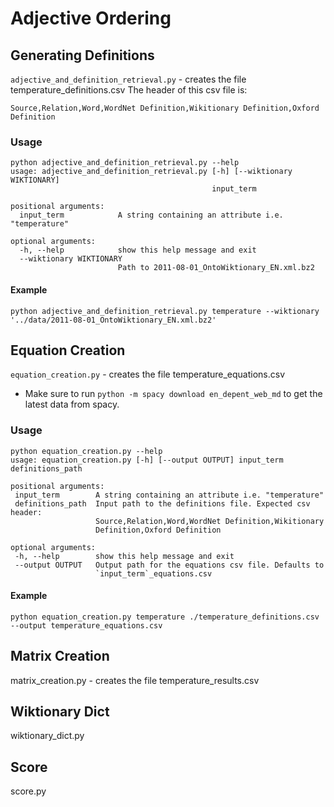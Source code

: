 # Adjective Ordering

## Generating Definitions

`adjective_and_definition_retrieval.py` - creates the file temperature_definitions.csv
The header of this csv file is:
```
Source,Relation,Word,WordNet Definition,Wikitionary Definition,Oxford Definition
```

### Usage
```
python adjective_and_definition_retrieval.py --help
usage: adjective_and_definition_retrieval.py [-h] [--wiktionary WIKTIONARY]
                                             input_term

positional arguments:
  input_term            A string containing an attribute i.e. "temperature"

optional arguments:
  -h, --help            show this help message and exit
  --wiktionary WIKTIONARY
                        Path to 2011-08-01_OntoWiktionary_EN.xml.bz2
```

#### Example
```                
python adjective_and_definition_retrieval.py temperature --wiktionary '../data/2011-08-01_OntoWiktionary_EN.xml.bz2'
```

## Equation Creation
`equation_creation.py` - creates the file temperature_equations.csv
  - Make sure to run `python -m spacy download en_depent_web_md` to get the latest data from spacy.

### Usage
```
python equation_creation.py --help
usage: equation_creation.py [-h] [--output OUTPUT] input_term definitions_path

positional arguments:
 input_term        A string containing an attribute i.e. "temperature"
 definitions_path  Input path to the definitions file. Expected csv header:
                   Source,Relation,Word,WordNet Definition,Wikitionary
                   Definition,Oxford Definition

optional arguments:
 -h, --help        show this help message and exit
 --output OUTPUT   Output path for the equations csv file. Defaults to
                   `input_term`_equations.csv
```

#### Example
```
python equation_creation.py temperature ./temperature_definitions.csv --output temperature_equations.csv
```

## Matrix Creation
matrix_creation.py - creates the file temperature_results.csv

## Wiktionary Dict
wiktionary_dict.py

## Score
score.py
